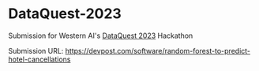 # DataQuest-2023
Submission for Western AI's [DataQuest 2023](https://dataquest.devpost.com/) Hackathon

Submission URL: https://devpost.com/software/random-forest-to-predict-hotel-cancellations